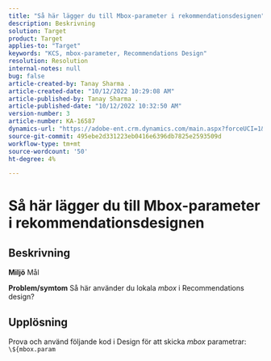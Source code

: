 ```yaml
---
title: "Så här lägger du till Mbox-parameter i rekommendationsdesignen"
description: Beskrivning
solution: Target
product: Target
applies-to: "Target"
keywords: "KCS, mbox-parameter, Recommendations Design"
resolution: Resolution
internal-notes: null
bug: false
article-created-by: Tanay Sharma .
article-created-date: "10/12/2022 10:29:08 AM"
article-published-by: Tanay Sharma .
article-published-date: "10/12/2022 10:32:50 AM"
version-number: 3
article-number: KA-16587
dynamics-url: "https://adobe-ent.crm.dynamics.com/main.aspx?forceUCI=1&pagetype=entityrecord&etn=knowledgearticle&id=22da67b1-184a-ed11-bba2-0022480868ff"
source-git-commit: 495ebe2d331223eb0416e6396db7825e2593509d
workflow-type: tm+mt
source-wordcount: '50'
ht-degree: 4%

---
```


# Så här lägger du till Mbox-parameter i rekommendationsdesignen

## Beskrivning

<b>Miljö</b>
Mål


<b>Problem/symtom</b>
Så här använder du lokala *mbox* i Recommendations design?


## Upplösning


Prova och använd följande kod i Design för att skicka *mbox* parametrar:  `\${mbox.param`
